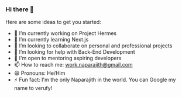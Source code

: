 ### Hi there 👋

<!--
**DrInfinite/DrInfinite** is a ✨ _special_ ✨ repository because its `README.md` (this file) appears on your GitHub profile. -->

Here are some ideas to get you started:

- 🔭 I’m currently working on Project Hermes
- 🌱 I’m currently learning Next.js
- 👯 I’m looking to collaborate on personal and professional projects
- 🤔 I’m looking for help with Back-End Development
- 💬 I'm open to mentoring aspiring developers
- 📫 How to reach me: work.naparajith@gmail.com
- 😄 Pronouns: He/Him
- ⚡ Fun fact: I'm the only Naparajith in the world. You can Google my name to verufy!
